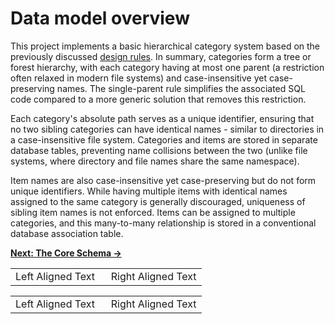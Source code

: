 # Data model overview

This project implements a basic hierarchical category system based on the previously discussed [design rules][MP Design Rules]. In summary, categories form a tree or forest hierarchy, with each category having at most one parent (a restriction often relaxed in modern file systems) and case-insensitive yet case-preserving names. The single-parent rule simplifies the associated SQL code compared to a more generic solution that removes this restriction.

Each category's absolute path serves as a unique identifier, ensuring that no two sibling categories can have identical names - similar to directories in a case-insensitive file system. Categories and items are stored in separate database tables, preventing name collisions between the two (unlike file systems, where directory and file names share the same namespace).

Item names are also case-insensitive yet case-preserving but do not form unique identifiers. While having multiple items with identical names assigned to the same category is generally discouraged, uniqueness of sibling item names is not enforced. Items can be assigned to multiple categories, and this many-to-many relationship is stored in a conventional database association table.

[**Next: The Core Schema -\>**][CoreSchema]

<table style="width: 100%; border-spacing: 0; border-collapse: collapse;">
  <tbody style="width: 100%">
    <tr style="width: 100%;">
      <td style="text-align: left; width: 50%;">Left Aligned Text</td>
      <td style="text-align: right; width: 50%;">Right Aligned Text</td>
    </tr>
  </tbody>
</table>

<table style="width: 100%; border-collapse: collapse;">
  <tr>
    <td style="text-align: left; width: 50%;">Left Aligned Text</td>
    <td style="text-align: right; width: 50%;">Right Aligned Text</td>
  </tr>
</table>


<!-- References -->

[MP Design Rules]: https://pchemguy.github.io/SQLite-SQL-Tutorial/mat-paths/design-rules
[CoreSchema]: https://github.com/pchemguy/SQLiteMP/blob/main/sqlitemp/docs/CoreSchema.md